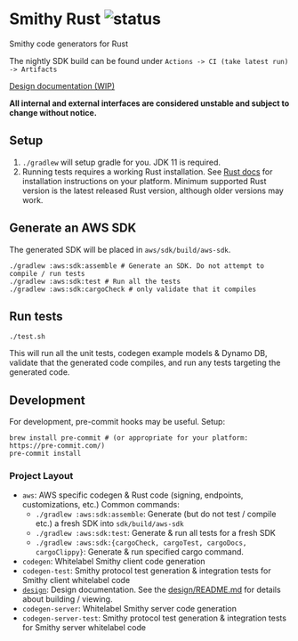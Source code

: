 # Smithy Rust ![status](https://github.com/awslabs/smithy-rs/workflows/CI/badge.svg)
Smithy code generators for Rust

The nightly SDK build can be found under `Actions -> CI (take latest run) -> Artifacts`

[Design documentation (WIP)](https://awslabs.github.io/smithy-rs/)

**All internal and external interfaces are considered unstable and subject to change without notice.**

## Setup
1. `./gradlew` will setup gradle for you. JDK 11 is required.
2. Running tests requires a working Rust installation. See [Rust docs](https://www.rust-lang.org/learn/get-started) for
installation instructions on your platform. Minimum supported Rust version is the latest released Rust version, although older versions may work.

## Generate an AWS SDK
The generated SDK will be placed in `aws/sdk/build/aws-sdk`.
```
./gradlew :aws:sdk:assemble # Generate an SDK. Do not attempt to compile / run tests
./gradlew :aws:sdk:test # Run all the tests
./gradlew :aws:sdk:cargoCheck # only validate that it compiles
```
## Run tests
```./test.sh```

This will run all the unit tests, codegen example models & Dynamo DB, validate that the generated code compiles, and run any tests targeting the generated code.

## Development
For development, pre-commit hooks may be useful. Setup:
```
brew install pre-commit # (or appropriate for your platform: https://pre-commit.com/)
pre-commit install
```

### Project Layout
* `aws`: AWS specific codegen & Rust code (signing, endpoints, customizations, etc.)
  Common commands:
     * `./gradlew :aws:sdk:assemble`: Generate (but do not test / compile etc.) a fresh SDK into `sdk/build/aws-sdk`
     * `./gradlew :aws:sdk:test`: Generate & run all tests for a fresh SDK
     * `./gradlew :aws:sdk:{cargoCheck, cargoTest, cargoDocs, cargoClippy}`: Generate & run specified cargo command.
* `codegen`: Whitelabel Smithy client code generation
* `codegen-test`: Smithy protocol test generation & integration tests for Smithy client whitelabel code
* [`design`](design): Design documentation. See the [design/README.md](design/README.md) for details about building / viewing.
* `codegen-server`: Whitelabel Smithy server code generation
* `codegen-server-test`: Smithy protocol test generation & integration tests for Smithy server whitelabel code
